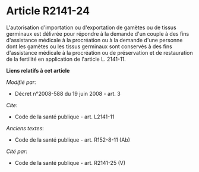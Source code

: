 # Article R2141-24

L'autorisation d'importation ou d'exportation de gamètes ou de tissus germinaux est délivrée pour répondre à la demande d'un
couple à des fins d'assistance médicale à la procréation ou à la demande d'une personne dont les gamètes ou les tissus
germinaux sont conservés à des fins d'assistance médicale à la procréation ou de préservation et de restauration de la
fertilité en application de l'article L. 2141-11.

**Liens relatifs à cet article**

_Modifié par_:

  - Décret n°2008-588 du 19 juin 2008 - art. 3

_Cite_:

  - Code de la santé publique - art. L2141-11

_Anciens textes_:

  - Code de la santé publique - art. R152-8-11 (Ab)

_Cité par_:

  - Code de la santé publique - art. R2141-25 (V)
